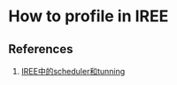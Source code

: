 # How to profile in IREE 

## References
1. [IREE中的scheduler和tunning](https://tfruan2000.github.io/posts/iree-auto-schedule/)
